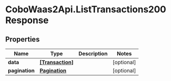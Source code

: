 # CoboWaas2Api.ListTransactions200Response

## Properties

Name | Type | Description | Notes
------------ | ------------- | ------------- | -------------
**data** | [**[Transaction]**](Transaction.md) |  | [optional] 
**pagination** | [**Pagination**](Pagination.md) |  | [optional] 



